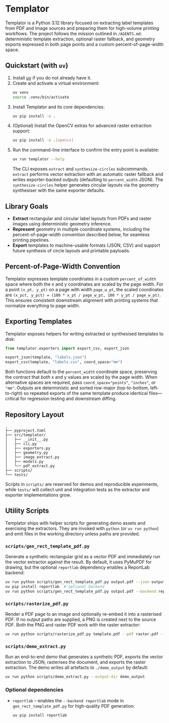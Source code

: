 # Templator

Templator is a Python 3.12 library focused on extracting label templates from PDF and image sources and preparing them for high-volume printing workflows. The project follows the mission outlined in `/AGENTS.md`: deterministic template extraction, optional raster fallback, and geometry exports expressed in both page points and a custom percent-of-page-width space.

## Quickstart (with `uv`)

1. Install [uv](https://github.com/astral-sh/uv) if you do not already have it.
2. Create and activate a virtual environment:
   ```bash
   uv venv
   source .venv/bin/activate
   ```
3. Install Templator and its core dependencies:
   ```bash
   uv pip install -e .
   ```
4. (Optional) Install the OpenCV extras for advanced raster extraction support:
   ```bash
   uv pip install -e .[opencv]
   ```
5. Run the command-line interface to confirm the entry point is available:
   ```bash
   uv run templator --help
   ```
   The CLI exposes `extract` and `synthesize-circles` subcommands. `extract`
   performs vector extraction with an automatic raster fallback and writes
   exporter-backed outputs (defaulting to `percent_width` JSON). The
   `synthesize-circles` helper generates circular layouts via the geometry
   synthesiser with the same exporter defaults.

## Library Goals

- **Extract** rectangular and circular label layouts from PDFs and raster images using deterministic geometry inference.
- **Represent** geometry in multiple coordinate systems, including the percent-of-page-width convention described below, for seamless printing pipelines.
- **Export** templates to machine-usable formats (JSON, CSV) and support future synthesis of circle layouts and printable payloads.

## Percent-of-Page-Width Convention

Templator expresses template coordinates in a custom `percent_of_width` space where both the x and y coordinates are scaled by the page width. For a point `(x_pt, y_pt)` on a page with width `page_w_pt`, the scaled coordinates are `(x_pct, y_pct) = (100 * x_pt / page_w_pt, 100 * y_pt / page_w_pt)`. This ensures consistent downstream alignment with printing systems that normalize everything to page width.

## Exporting Templates

Templator exposes helpers for writing extracted or synthesised templates to disk:

```python
from templator.exporters import export_csv, export_json

export_json(template, "labels.json")
export_csv(template, "labels.csv", coord_space="mm")
```

Both functions default to the `percent_width` coordinate space, preserving the contract that *both* x and y values are scaled by the page width. When alternative spaces are required, pass `coord_space="points"`, `"inches"`, or `"mm"`. Outputs are deterministic and sorted row-major (top-to-bottom, left-to-right) so repeated exports of the same template produce identical files—critical for regression testing and downstream diffing.

## Repository Layout

```
.
├── pyproject.toml
├── src/templator/
│   ├── __init__.py
│   ├── cli.py
│   ├── exporters.py
│   ├── geometry.py
│   ├── image_extract.py
│   ├── models.py
│   └── pdf_extract.py
├── scripts/
└── tests/
```

Scripts in `scripts/` are reserved for demos and reproducible experiments, while `tests/` will collect unit and integration tests as the extractor and exporter implementations grow.

## Utility Scripts

Templator ships with helper scripts for generating demo assets and exercising the
extractors. They are invoked with `python` (or `uv run python`) and emit files in
the working directory unless paths are provided.

### `scripts/gen_rect_template_pdf.py`

Generate a synthetic rectangular grid as a vector PDF and immediately run the
vector extractor against the result. By default, it uses PyMuPDF for drawing,
but the optional `reportlab` dependency enables a ReportLab backend:

```bash
uv run python scripts/gen_rect_template_pdf.py output.pdf --json output.json
uv pip install reportlab  # optional backend
uv run python scripts/gen_rect_template_pdf.py output.pdf --backend reportlab
```

### `scripts/rasterize_pdf.py`

Render a PDF page to an image and optionally re-embed it into a rasterised PDF.
If no output paths are supplied, a PNG is created next to the source PDF. Both
the PNG and raster PDF work with the raster extractor:

```bash
uv run python scripts/rasterize_pdf.py template.pdf --pdf raster.pdf --json raster.json
```

### `scripts/demo_extract.py`

Run an end-to-end demo that generates a synthetic PDF, exports the vector
extraction to JSON, rasterises the document, and exports the raster extraction.
The demo writes all artefacts to `./demo_output` by default:

```bash
uv run python scripts/demo_extract.py --output-dir demo_output
```

### Optional dependencies

* `reportlab` – enables the `--backend reportlab` mode in
  `gen_rect_template_pdf.py` for high-quality PDF generation:
  ```bash
  uv pip install reportlab
  ```
